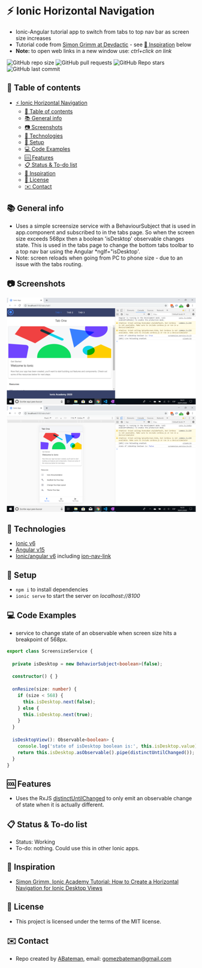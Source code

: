 # :zap: Ionic Horizontal Navigation

* Ionic-Angular tutorial app to switch from tabs to top nav bar as screen size increases
* Tutorial code from [Simon Grimm at Devdactic](https://devdactic.com/) - see [:clap: Inspiration](#clap-inspiration) below
* **Note:** to open web links in a new window use: _ctrl+click on link_

![GitHub repo size](https://img.shields.io/github/repo-size/AndrewJBateman/ionic-angular-horiznav?style=plastic)
![GitHub pull requests](https://img.shields.io/github/issues-pr/AndrewJBateman/ionic-angular-horiznav?style=plastic)
![GitHub Repo stars](https://img.shields.io/github/stars/AndrewJBateman/ionic-angular-horiznav?style=plastic)
![GitHub last commit](https://img.shields.io/github/last-commit/AndrewJBateman/ionic-angular-horiznav?style=plastic)

## :page_facing_up: Table of contents

* [:zap: Ionic Horizontal Navigation](#zap-ionic-horizontal-navigation)
  * [:page_facing_up: Table of contents](#page_facing_up-table-of-contents)
  * [:books: General info](#books-general-info)
  * [:camera: Screenshots](#camera-screenshots)
  * [:signal_strength: Technologies](#signal_strength-technologies)
  * [:floppy_disk: Setup](#floppy_disk-setup)
  * [:computer: Code Examples](#computer-code-examples)
  * [:cool: Features](#cool-features)
  * [:clipboard: Status & To-do list](#clipboard-status--to-do-list)
  * [:clap: Inspiration](#clap-inspiration)
  * [:file_folder: License](#file_folder-license)
  * [:envelope: Contact](#envelope-contact)

## :books: General info

* Uses a simple screensize service with a BehaviourSubject that is used in app.component and subscribed to in the tabs page. So when the screen size exceeds 568px then a boolean 'isDesktop' observable changes state. This is used in the tabs page to change the bottom tabs toolbar to a top nav bar using the Angular *ngIf="isDesktop'.
* Note: screen reloads when going from PC to phone size - due to an issue with the tabs routing.

## :camera: Screenshots

![Ionic page](./img/pc.png)
![Ionic page](./img/phone.png)

## :signal_strength: Technologies

* [Ionic v6](https://ionicframework.com/)
* [Angular v15](https://angular.io/)
* [Ionic/angular v6](https://www.npmjs.com/package/@ionic/angular) including [ion-nav-link](https://ionicframework.com/docs/api/nav-link)

## :floppy_disk: Setup

* `npm i` to install dependencies
* `ionic serve` to start the server on _localhost://8100_

## :computer: Code Examples

* service to change state of an observable when screen size hits a breakpoint of 568px.

```typescript
export class ScreensizeService {

  private isDesktop = new BehaviorSubject<boolean>(false);

  constructor() { }

  onResize(size: number) {
    if (size < 568) {
      this.isDesktop.next(false);
    } else {
      this.isDesktop.next(true);
    }
  }

  isDesktopView(): Observable<boolean> {
    console.log('state of isDesktop boolean is:', this.isDesktop.value);
    return this.isDesktop.asObservable().pipe(distinctUntilChanged());
  }
}
```

## :cool: Features

* Uses the RxJS [distinctUntilChanged](https://www.learnrxjs.io/learn-rxjs/operators/filtering/distinctuntilchanged) to only emit an observable change of state when it is actually different.

## :clipboard: Status & To-do list

* Status: Working
* To-do: nothing. Could use this in other Ionic apps.

## :clap: Inspiration

* [Simon Grimm, Ionic Academy Tutorial: How to Create a Horizontal Navigation for Ionic Desktop Views](https://devdactic.com/horizontal-navigation-ionic-desktop/)

## :file_folder: License

* This project is licensed under the terms of the MIT license.

## :envelope: Contact

* Repo created by [ABateman](https://github.com/AndrewJBateman), email: gomezbateman@gmail.com
